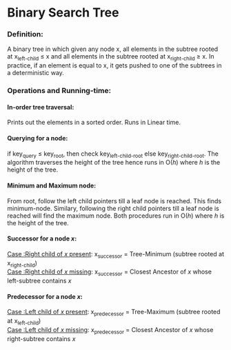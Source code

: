 <h1>Binary Search Tree</h1>
<div><h3>Definition: </h4> A binary tree in which given any node x, all elements in the subtree rooted at x<sub>left-child</sub> &le; x and all elements in the subtree rooted at x<sub>right-child</sub>  &ge; x. In practice, if an element is equal to x, it gets pushed to one of the subtrees in a deterministic way.</div>
<div><h3>Operations and Running-time:</h3>
	<div><h4>In-order tree traversal: </h4>
	Prints out the elements in a sorted order. Runs in Linear time.</div>
	<div><h4>Querying for a node: </h4>
	if key<sub>query</sub> &le; key<sub>root</sub>, then check key<sub>left-child-root</sub> else key<sub>right-child-root</sub>. The algorithm traverses the height of the tree hence runs in O(<i>h</i>) where <i>h</i> is the height of the tree.</div>
	<div><h4>Minimum and Maximum node: </h4> From root, follow the left child pointers till a leaf node is reached. This finds minimum-node. Similary,
	following the right child pointers till a leaf node is reached will find the maximum node. Both procedures run in O(<i>h</i>) where <i>h</i> is the height of the tree.</div>
	<div>
		<h4>Successor for a node <i>x</i>: </h4>
		<u>Case :Right child of <i>x</i> present</u>: 
		x<sub>successor</sub> = Tree-Minimum (subtree rooted at x<sub>right-child</sub>)<br/>
		<u>Case :Right child of <i>x</i> missing</u>:
		x<sub>successor</sub> = Closest Ancestor of <i>x</i> whose left-subtree contains <i>x</i>
	</div>
	<div>
		<h4>Predecessor for a node <i>x</i>: </h4>
		<u>Case :Left child of <i>x</i> present</u>: 
		x<sub>predecessor</sub> = Tree-Maximum (subtree rooted at x<sub>left-child</sub>)<br/>
		<u>Case :Left child of <i>x</i> missing</u>:
		x<sub>predecessor</sub> = Closest Ancestor of <i>x</i> whose right-subtree contains <i>x</i>
	</div>
</div>